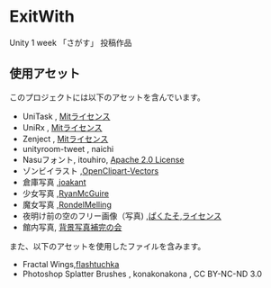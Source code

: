 # ExitWith
Unity 1 week 「さがす」 投稿作品

## 使用アセット
このプロジェクトには以下のアセットを含んでいます。  

- UniTask , [Mitライセンス](https://github.com/Cysharp/UniTask/blob/master/LICENSE)
- UniRx , [Mitライセンス](https://github.com/neuecc/UniRx/blob/master/LICENSE)
- Zenject , [Mitライセンス](https://github.com/modesttree/Zenject/blob/master/License.md)
- unityroom-tweet , naichi
- Nasuフォント, itouhiro, [Apache 2.0 License](http://www.apache.org/licenses/LICENSE-2.0)
- ゾンビイラスト ,[OpenClipart-Vectors](https://pixabay.com/ja/users/OpenClipart-Vectors-30363/?utm_source=link-attribution&utm_medium=referral&utm_campaign=image&utm_content=1296043)
- 倉庫写真 ,[joakant](https://pixabay.com/ja/users/joakant-313743/?utm_source=link-attribution&utm_medium=referral&utm_campaign=image&utm_content=638376)
- 少女写真 ,[RyanMcGuire](https://pixabay.com/ja/users/RyanMcGuire-123690/?utm_source=link-attribution&utm_medium=referral&utm_campaign=image&utm_content=413690)
- 魔女写真 ,[RondelMelling](https://pixabay.com/ja/users/RondellMelling-57942/?utm_source=link-attribution&utm_medium=referral&utm_campaign=image&utm_content=539683)
- 夜明け前の空のフリー画像（写真) ,[ぱくたそ](https://www.pakutaso.com/20190233057post-19757.html),[ライセンス](https://www.pakutaso.com/userpolicy.html)
- 館内写真, [背景写真補完の会](http://masato.ciao.jp/haikei/furemu.html)

また、以下のアセットを使用したファイルを含みます。
- Fractal Wings,[flashtuchka](https://www.deviantart.com/flashtuchka/art/Fractal-Wings-104923394)
- Photoshop Splatter Brushes , konakonakona , CC BY-NC-ND 3.0
